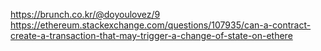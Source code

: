https://brunch.co.kr/@doyoulovez/9
https://ethereum.stackexchange.com/questions/107935/can-a-contract-create-a-transaction-that-may-trigger-a-change-of-state-on-ethere